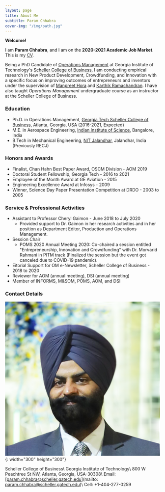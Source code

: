 ```yaml
---
layout: page
title: About Me
subtitle: Param Chhabra
cover-img: "/img/path.jpg"
---
```


**Welcome!** 

I am **Param Chhabra**, and I am on the **2020-2021 Academic Job Market**. This is my [CV](https://drive.google.com/file/d/1Fu2OzbBZbp10vbxTjxKYcSF-b2y0LDkd/view?usp=sharing).

Being a PhD Candidate of [Operations Management](https://www.scheller.gatech.edu/academics/operations-management.html) at Georgia Institute of Technology's [Scheller College of Business](https://www.scheller.gatech.edu/index.html), I am conducting empirical research in New Product Development, Crowdfunding, and Innovation with a specific focus on improving outcomes of entrepreneurs and inventors under the supervision of [Manpreet Hora](https://www.scheller.gatech.edu/directory/faculty/hora/index.html) and [Karthik Ramachandran](https://www.scheller.gatech.edu/directory/faculty/ramachandran/index.html). I have also taught *Operations Management* undergraduate course as an instructor at the Scheller College of Business.

### Education
* Ph.D. in Operations Management, [Georgia Tech Scheller College of Business](https://www.scheller.gatech.edu/index.html), Atlanta, Georgia, USA (2016-2021, Expected)
* M.E. in Aerospace Engineering, [Indian Institute of Science](https://www.iisc.ac.in/), Bangalore, India
* B.Tech in Mechanical Engineering, [NIT Jalandhar](https://www.nitj.ac.in/), Jalandhar, India (Previously RECJ)

### Honors and Awards
- Finalist, Chan Hahn Best Paper Award, OSCM Division - AOM 2019
- Doctoral Student Fellowship, Georgia Tech - 2016 to 2021
- Employee of the Month Award at GE Aviation - 2015
- Engineering Excellence Award at Infosys - 2009
- Winner, Science Day Paper Presentation Competition at DRDO - 2003 to 2005

### Service & Professional Activities
- Assistant to Professor Cheryl Gaimon - June 2018 to July 2020
  - Provided support to Dr. Gaimon in her research activities and in her position as Department Editor, Production and Operations Management.
- Session Chair
  - POMS 2020 Annual Meeting 2020: Co-chaired a session entitled "Entrepreneurship, Innovation and Crowdfunding" with Dr. Morvarid Rahmani in PITM track (Finalized the session but the event got canceled due to COVID-19 pandemic).
- Eitorial Support for OM e-Newsletter, Scheller College of Business - 2018 to 2020
- Reviewer for AOM (annual meeting), DSI (annual meeting)
- Member of INFORMS, M&SOM, POMS, AOM, and DSI

### Contact Details
![Param](img/squaremug.png){: width="300" height="300"}

Scheller College of Business\\
Georgia Institute of Technology\\
800 W Peachtree St NW, Atlanta, Georgia, USA-30308\\
Email: [param.chhabra@scheller.gatech.edu](mailto: param.chhabra@scheller.gatech.edu)\\
Cell: +1-404-277-0259
